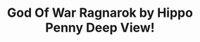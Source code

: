 ---
title: God Of War Ragnarok by Hippo Penny Deep View!
layout: scoredetail
permalink: /meta-score/god-of-war-ragnarok
header:
  teaser: /assets/images/god-of-war-ragnarok.jpg
  video:
    id: 902Zltouttc
    provider: youtube
---